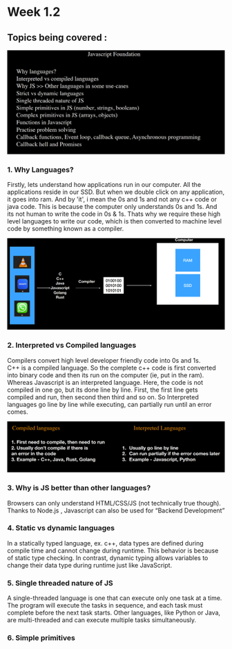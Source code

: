 # Week 1.2

## Topics being covered : 
![alt text](image.png)


### 1. Why Languages?
Firstly, lets understand how applications run in our computer. All the applications reside in our SSD. But when we double click on any application, it goes into ram. And by 'it', i mean the 0s and 1s and not any c++ code or java code. This is because the computer only understands 0s and 1s.  And its not human to write the code in 0s & 1s. Thats why we require these high level languages to write our code, which is then converted to machine level code by something known as a compiler.

![alt text](image-1.png)

### 2. Interpreted vs Compiled languages
Compilers convert high level developer friendly code into 0s and 1s.  
C++ is a compiled language. So the complete c++ code is first converted into binary code and then its run on the computer (ie, put in the ram). Whereas Javascript is an interpreted language. Here, the code is not compiled in one go, but its done line by line. First, the first line gets compiled and run, then second then third and so on. So Interpreted languages go line by line while executing, can partially run until an error comes.

![alt text](image-2.png)

### 3. Why is JS better than other languages?
Browsers can only understand HTML/CSS/JS (not technically true though).
Thanks to Node.js , Javascript can also be used for “Backend Development”

### 4. Static vs dynamic languages
In a statically typed language, ex. c++, data types are defined during compile time and cannot change during runtime. This behavior is because of static type checking. In contrast, dynamic typing allows variables to change their data type during runtime just like JavaScript.

### 5. Single threaded nature of JS
A single-threaded language is one that can execute only one task at a time. The program will execute the tasks in sequence, and each task must complete before the next task starts. Other languages, like Python or Java, are multi-threaded and can execute multiple tasks simultaneously.

### 6. Simple primitives


